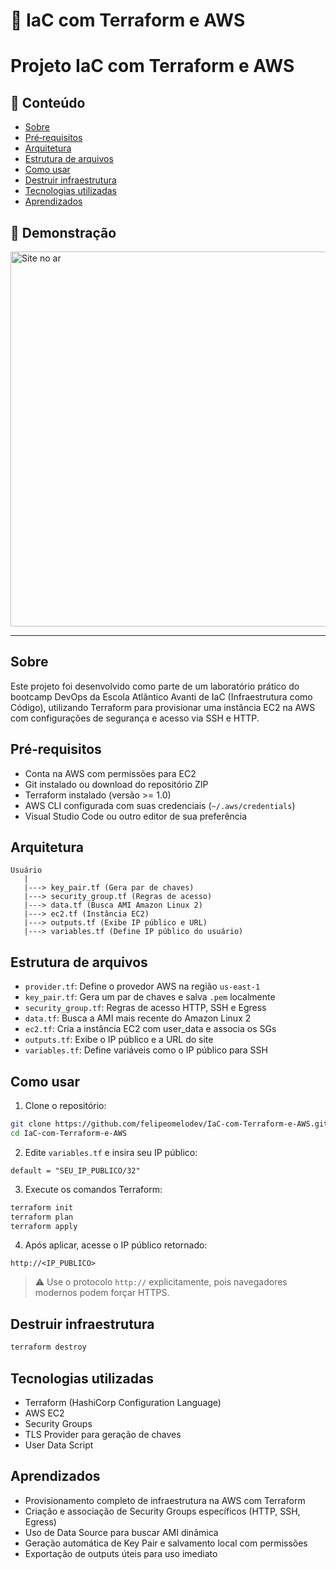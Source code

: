 # 🚀 IaC com Terraform e AWS

# Projeto IaC com Terraform e AWS

## 📌 Conteúdo
- [Sobre](#sobre)
- [Pré‑requisitos](#pré‑requisitos)
- [Arquitetura](#arquitetura)
- [Estrutura de arquivos](#estrutura-de-arquivos)
- [Como usar](#como-usar)
- [Destruir infraestrutura](#destruir-infraestrutura)
- [Tecnologias utilizadas](#tecnologias-utilizadas)
- [Aprendizados](#aprendizados)

## 📸 Demonstração

<img src="docs/images/site.png" alt="Site no ar" width="600"/>

---

## Sobre
Este projeto foi desenvolvido como parte de um laboratório prático do bootcamp DevOps da Escola Atlântico Avanti de IaC (Infraestrutura como Código), utilizando Terraform para provisionar uma instância EC2 na AWS com configurações de segurança e acesso via SSH e HTTP.

## Pré‑requisitos
- Conta na AWS com permissões para EC2
- Git instalado ou download do repositório ZIP
- Terraform instalado (versão >= 1.0)
- AWS CLI configurada com suas credenciais (`~/.aws/credentials`)
- Visual Studio Code ou outro editor de sua preferência

## Arquitetura

```
Usuário
   |
   |---> key_pair.tf (Gera par de chaves)
   |---> security_group.tf (Regras de acesso)
   |---> data.tf (Busca AMI Amazon Linux 2)
   |---> ec2.tf (Instância EC2)
   |---> outputs.tf (Exibe IP público e URL)
   |---> variables.tf (Define IP público do usuário)
```

## Estrutura de arquivos

- `provider.tf`: Define o provedor AWS na região `us-east-1`
- `key_pair.tf`: Gera um par de chaves e salva `.pem` localmente
- `security_group.tf`: Regras de acesso HTTP, SSH e Egress
- `data.tf`: Busca a AMI mais recente do Amazon Linux 2
- `ec2.tf`: Cria a instância EC2 com user_data e associa os SGs
- `outputs.tf`: Exibe o IP público e a URL do site
- `variables.tf`: Define variáveis como o IP público para SSH

## Como usar

1. Clone o repositório:
```bash
git clone https://github.com/felipeomelodev/IaC-com-Terraform-e-AWS.git
cd IaC-com-Terraform-e-AWS
```

2. Edite `variables.tf` e insira seu IP público:
```hcl
default = "SEU_IP_PUBLICO/32"
```

3. Execute os comandos Terraform:
```bash
terraform init
terraform plan
terraform apply
```

4. Após aplicar, acesse o IP público retornado:
```text
http://<IP_PUBLICO>
```

> ⚠️ Use o protocolo `http://` explicitamente, pois navegadores modernos podem forçar HTTPS.

## Destruir infraestrutura
```bash
terraform destroy
```

## Tecnologias utilizadas
- Terraform (HashiCorp Configuration Language)
- AWS EC2
- Security Groups
- TLS Provider para geração de chaves
- User Data Script

## Aprendizados
- Provisionamento completo de infraestrutura na AWS com Terraform
- Criação e associação de Security Groups específicos (HTTP, SSH, Egress)
- Uso de Data Source para buscar AMI dinâmica
- Geração automática de Key Pair e salvamento local com permissões
- Exportação de outputs úteis para uso imediato
